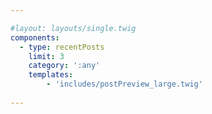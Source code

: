 ```yaml
---

#layout: layouts/single.twig
components:
  - type: recentPosts
    limit: 3
    category: ':any'
    templates:
        - 'includes/postPreview_large.twig'
    
---
```


